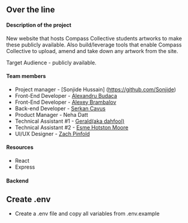 ## Over the line

#### Description of the project

New website that hosts Compass Collective students artworks to make these publicly available. Also build/leverage tools that enable Compass Collective to upload, amend and take down any artwork from the site. 

Target Audience - publicly available.  

#### Team members

- Project manager -  [Sonjide Hussain] (https://github.com/Sonjide)
- Front-End Developer - [Alexandru Budaca](https://github.com/AlexandruBudaca)
- Front-End Developer - [Alexey Brambalov](https://github.com/AlexeyBrambalov)
- Back-end Developer - [Serkan Cavus](https://github.com/SCavus) 
- Product Manager - Neha Datt
- Technical Assistant #1 - [Gerald(aka dahfool)](https://github.com/dahfool)
- Technical Assistant #2 - [Esme Hotston Moore](https://github.com/esmehm)
- UI/UX Designer - [Zach Pinfold](https://github.com/ZachPinfold)

#### Resources

- React
- Express

#### Backend

## Create .env

- Create a .env file and copy all variables from .env.example